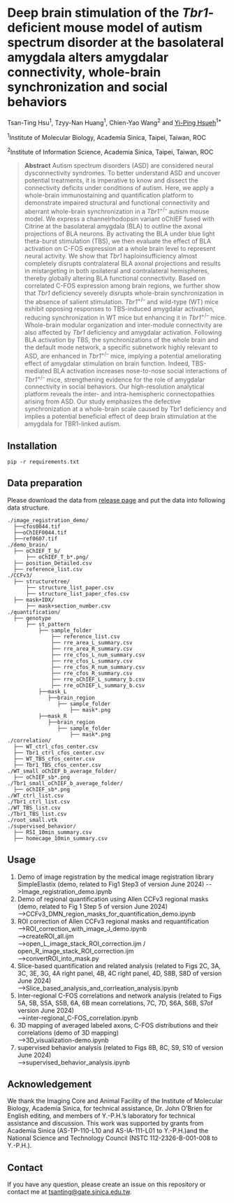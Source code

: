 # Deep brain stimulation of the _Tbr1_-deficient mouse model of autism spectrum disorder at the basolateral amygdala alters amygdalar connectivity, whole-brain synchronization and social behaviors


Tsan-Ting Hsu<sup>1</sup>, Tzyy-Nan Huang<sup>1</sup>, Chien-Yao Wang<sup>2</sup> and [Yi-Ping Hsueh](https://scholar.google.com.tw/citations?user=QLEGxyUAAAAJ&hl=en)<sup>1*</sup>

<sup>1</sup>Institute of Molecular Biology, Academia Sinica, Taipei, Taiwan, ROC

<sup>2</sup>Institute of Information Science, Academia Sinica, Taipei, Taiwan, ROC

> **Abstract** Autism spectrum disorders (ASD) are considered neural dysconnectivity syndromes. To better understand ASD and uncover potential treatments, it is imperative to know and dissect the connectivity deficits under conditions of autism. Here, we apply a whole-brain immunostaining and quantification platform to demonstrate impaired structural and functional connectivity and aberrant whole-brain synchronization in a _Tbr1_<sup>+/–</sup> autism mouse model. We express a channelrhodopsin variant oChIEF fused with Citrine at the basolateral amygdala (BLA) to outline the axonal projections of BLA neurons. By activating the BLA under blue light theta-burst stimulation (TBS), we then evaluate the effect of BLA activation on C-FOS expression at a whole brain level to represent neural activity. We show that _Tbr1_ haploinsufficiency almost completely disrupts contralateral BLA axonal projections and results in mistargeting in both ipsilateral and contralateral hemispheres, thereby globally altering BLA functional connectivity. Based on correlated C-FOS expression among brain regions, we further show that _Tbr1_ deficiency severely disrupts whole-brain synchronization in the absence of salient stimulation. _Tbr1_<sup>+/–</sup> and wild-type (WT) mice exhibit opposing responses to TBS-induced amygdalar activation, reducing synchronization in WT mice but enhancing it in _Tbr1_<sup>+/–</sup> mice. Whole-brain modular organization and inter-module connectivity are also affected by _Tbr1_ deficiency and amygdalar activation. Following BLA activation by TBS, the synchronizations of the whole brain and the default mode network, a specific subnetwork highly relevant to ASD, are enhanced in _Tbr1_<sup>+/–</sup> mice, implying a potential ameliorating effect of amygdalar stimulation on brain function. Indeed, TBS-mediated BLA activation increases nose-to-nose social interactions of _Tbr1_<sup>+/–</sup> mice, strengthening evidence for the role of amygdalar connectivity in social behaviors. Our high-resolution analytical platform reveals the inter- and intra-hemispheric connectopathies arising from ASD. Our study emphasizes the defective synchronization at a whole-brain scale caused by Tbr1 deficiency and implies a potential beneficial effect of deep brain stimulation at the amygdala for TBR1-linked autism.

## Installation

```
pip -r requirements.txt
```

## Data preparation

Please download the data from [release page]() and put the data into following data structure.

```
./image_registration_demo/
  ├──cfos0044.tif
  ├──oChIEF0044.tif
  ├──ref0607.tif
./demo_brain/
  ├── oChIEF_T_b/
      ├── oChIEF_T_b*.png/
  ├── position_Detailed.csv
  ├── reference_list.csv
./CCFv3/
  ├── structuretree/
      ├── structure_list_paper.csv
      ├── structure_list_paper_cfos.csv
  ├── mask+IDX/
      ├── mask+section_number.csv
./quantification/
  ├── genotype
      ├── st_pattern
          ├── sample_folder
              ├── reference_list.csv
              ├── rre_area_L_summary.csv
              ├── rre_area_R_summary.csv
              ├── rre_cfos_L_num_summary.csv
              ├── rre_cfos_L_summary.csv
              ├── rre_cfos_R_num_summary.csv
              ├── rre_cfos_R_summary.csv
              ├── rre_oChIEF_L_summary_b.csv
              ├── rre_oChIEF_L_summary_b.csv
          ├──mask_L
             ├──brain_region
                ├── sample_folder
                    ├── mask*.png
          ├──mask_R
             ├──brain_region
                ├── sample_folder
                    ├── mask*.png
./correlation/
  ├── WT_ctrl_cfos_center.csv
  ├── Tbr1_ctrl_cfos_center.csv
  ├── WT_TBS_cfos_center.csv
  ├── Tbr1_TBS_cfos_center.csv
./WT_small_oChIEF_b_average_folder/
  ├── oChIEF_sb*.png
./Tbr1_small_oChIEF_b_average_folder/
  ├── oChIEF_sb*.png        
./WT_ctrl_list.csv
./Tbr1_ctrl_list.csv
./WT_TBS_list.csv
./Tbr1_TBS_list.csv
./root_small.vtk
./supervised_behavior/
  ├── RSI_10min_summary.csv
  ├── homecage_10min_summary.csv
```


## Usage
1. Demo of image registration by the medical image registration library SimpleElastix (demo, related to Fig1 Step3 of version June 2024)
   -->Image_registration_demo.ipynb
2. Demo of regional quantification using Allen CCFv3 regional masks (demo, related to Fig 1 Step 5 of version June 2024)  
   -->CCFv3_DMN_region_masks_for_quantification_demo.ipynb  
3. ROI correction of Allen CCFv3 regional masks and requantification  
   -->ROI_correction_with_image_J_demo.ipynb  
   -->createROI_all.ijm  
   -->open_L_image_stack_ROI_correction.ijm / open_R_image_stack_ROI_correction.ijm  
   -->convertROI_into_mask.py  
4. Slice-based quantification and related analysis (related to Figs 2C, 3A, 3C, 3E, 3G, 4A right panel, 4B, 4C right panel, 4D, S8B, S8D of version June 2024)  
   -->Slice_based_analysis_and_corrleation_analysis.ipynb  
5. Inter-regional C-FOS correlations and network analysis (related to Figs 5A, 5B, S5A, S5B, 6A, 6B mean correlations, 7C, 7D, S6A, S6B, S7of version June 2024)  
   -->inter-regional_C-FOS_correlation.ipynb  
6. 3D mapping of averaged labeled axons, C-FOS distributions and their correlations (demo of 3D mapping)  
   -->3D_visualization-demo.ipynb
7. supervised behavior analysis (related to Figs 8B, 8C, S9, S10 of version June 2024)  
   -->supervised_behavior_analysis.ipynb

## Acknowledgement
We thank the Imaging Core and Animal Facility of the Institute of Molecular Biology, Academia Sinica, for technical assistance, Dr. John O’Brien for English editing, and members of Y.-P.H.’s laboratory for technical assistance and discussion. This work was supported by grants from Academia Sinica (AS-TP-110-L10 and AS-IA-111-L01 to Y.-P.H.)and the National Science and Technology Council (NSTC 112-2326-B-001-008 to Y.-P.H.).

## Contact

If you have any question, please create an issue on this repository or contact me at tsanting@gate.sinica.edu.tw.
